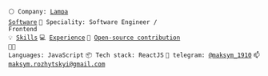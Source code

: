 <code>⚪ Company: [Lampa Software](https://lampa.dev/)</code>
<code>👷 Speciality: Software Engineer / Frontend</code><br>
<code>💡 [Skills](SKILLS.md)</code>
<code>💻 [Experience](EXPERIENCE.md)</code>
<code>👀 [Open-source contribution](CONTRIBUTION.md)</code><br>
<code>🧑‍💻 Languages: JavaScript</code>
<code>📦 Tech stack: ReactJS</code>
<code>💬 telegram: [@maksym_1910](https://t.me/maksym_1910)</code>
<code>📫 [maksym.rozhytskyi@gmail.com](mailto:maksym.rozhytskyi@gmail.com)</code>
